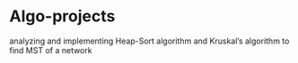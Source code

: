 # Algo-projects
 analyzing and  implementing Heap-Sort algorithm and   Kruskal’s algorithm to find MST of a network

